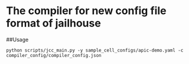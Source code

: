 # The compiler for new config file format of jailhouse

##Usage

    python scripts/jcc_main.py -y sample_cell_configs/apic-demo.yaml -c compiler_config/compiler_config.json
